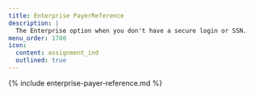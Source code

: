 ```yaml
---
title: Enterprise PayerReference
description: |
  The Enterprise option when you don't have a secure login or SSN.
menu_order: 1700
icon:
  content: assignment_ind
  outlined: true
---
```


{% include enterprise-payer-reference.md %}
